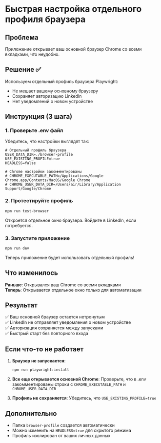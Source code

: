 # Быстрая настройка отдельного профиля браузера

## Проблема

Приложение открывает ваш основной браузер Chrome со всеми вкладками, что неудобно.

## Решение ✅

Используем отдельный профиль браузера Playwright:

- Не мешает вашему основному браузеру
- Сохраняет авторизацию LinkedIn
- Нет уведомлений о новом устройстве

## Инструкция (3 шага)

### 1. Проверьте .env файл

Убедитесь, что настройки выглядят так:

```env
# Отдельный профиль браузера
USER_DATA_DIR=./browser-profile
USE_EXISTING_PROFILE=true
HEADLESS=false

# Chrome настройки закомментированы
# CHROME_EXECUTABLE_PATH=/Applications/Google Chrome.app/Contents/MacOS/Google Chrome
# CHROME_USER_DATA_DIR=/Users/air/Library/Application Support/Google/Chrome
```

### 2. Протестируйте профиль

```bash
npm run test-browser
```

Откроется отдельное окно браузера. Войдите в LinkedIn, если потребуется.

### 3. Запустите приложение

```bash
npm run dev
```

Теперь приложение будет использовать отдельный профиль!

## Что изменилось

**Раньше**: Открывался ваш Chrome со всеми вкладками  
**Теперь**: Открывается отдельное окно только для автоматизации

## Результат

✅ Ваш основной браузер остается нетронутым  
✅ LinkedIn не отправляет уведомления о новом устройстве  
✅ Авторизация сохраняется между запусками  
✅ Быстрый старт без повторного входа

## Если что-то не работает

1. **Браузер не запускается**:

   ```bash
   npm run playwright:install
   ```

2. **Все еще открывается основной Chrome**:
   Проверьте, что в .env закомментированы строки с `CHROME_EXECUTABLE_PATH` и `CHROME_USER_DATA_DIR`

3. **Профиль не сохраняется**:
   Убедитесь, что `USE_EXISTING_PROFILE=true`

## Дополнительно

- Папка `browser-profile` создается автоматически
- Можно изменить на `HEADLESS=true` для скрытого режима
- Профиль изолирован от ваших личных данных
